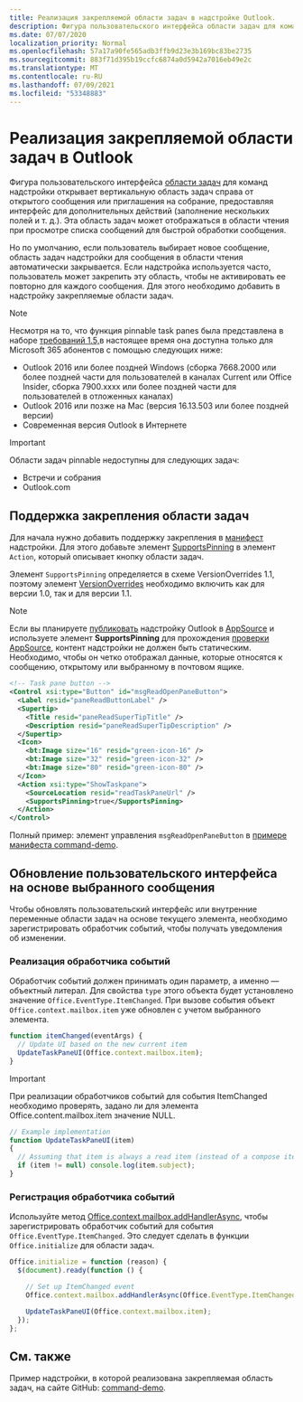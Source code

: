 ```yaml
---
title: Реализация закрепляемой области задач в надстройке Outlook.
description: Фигура пользовательского интерфейса области задач для команд надстройки открывает вертикальную область задач справа от открытого сообщения или приглашения на собрание, предоставляя интерфейс для дополнительных действий.
ms.date: 07/07/2020
localization_priority: Normal
ms.openlocfilehash: 57a17a90fe565adb3ffb9d23e3b169bc83be2735
ms.sourcegitcommit: 883f71d395b19ccfc6874a0d5942a7016eb49e2c
ms.translationtype: MT
ms.contentlocale: ru-RU
ms.lasthandoff: 07/09/2021
ms.locfileid: "53348883"
---
```

# <a name="implement-a-pinnable-task-pane-in-outlook"></a>Реализация закрепляемой области задач в Outlook

Фигура пользовательского интерфейса [области задач](add-in-commands-for-outlook.md#launching-a-task-pane) для команд надстройки открывает вертикальную область задач справа от открытого сообщения или приглашения на собрание, предоставляя интерфейс для дополнительных действий (заполнение нескольких полей и т. д.). Эта область задач может отображаться в области чтения при просмотре списка сообщений для быстрой обработки сообщения.

Но по умолчанию, если пользователь выбирает новое сообщение, область задач надстройки для сообщения в области чтения автоматически закрывается. Если надстройка используется часто, пользователь может закрепить эту область, чтобы не активировать ее повторно для каждого сообщения. Для этого необходимо добавить в надстройку закрепляемые области задач.

> [!NOTE]
> Несмотря на то, что функция pinnable task panes была представлена в наборе [требований 1.5,](../reference/objectmodel/requirement-set-1.5/outlook-requirement-set-1.5.md)в настоящее время она доступна только для Microsoft 365 абонентов с помощью следующих ниже:
>
> - Outlook 2016 или более поздней Windows (сборка 7668.2000 или более поздней части для пользователей в каналах Current или Office Insider, сборка 7900.xxxx или более поздней части для пользователей в отложенных каналах)
> - Outlook 2016 или позже на Mac (версия 16.13.503 или более поздней версии)
> - Современная версия Outlook в Интернете

> [!IMPORTANT]
> Области задач pinnable недоступны для следующих задач:
>
> - Встречи и собрания
> - Outlook.com

## <a name="support-task-pane-pinning"></a>Поддержка закрепления области задач

Для начала нужно добавить поддержку закрепления в [манифест](manifests.md) надстройки. Для этого добавьте элемент [SupportsPinning](../reference/manifest/action.md#supportspinning) в элемент `Action`, который описывает кнопку области задач.

Элемент `SupportsPinning` определяется в схеме VersionOverrides 1.1, поэтому элемент [VersionOverrides](../reference/manifest/versionoverrides.md) необходимо включить как для версии 1.0, так и для версии 1.1.

> [!NOTE]
> Если вы планируете [публиковать](../publish/publish.md) надстройку Outlook в [AppSource](https://appsource.microsoft.com) и используете элемент **SupportsPinning** для прохождения [проверки AppSource](/legal/marketplace/certification-policies), контент надстройки не должен быть статическим. Необходимо, чтобы он четко отображал данные, которые относятся к сообщению, открытому или выбранному в почтовом ящике.

```xml
<!-- Task pane button -->
<Control xsi:type="Button" id="msgReadOpenPaneButton">
  <Label resid="paneReadButtonLabel" />
  <Supertip>
    <Title resid="paneReadSuperTipTitle" />
    <Description resid="paneReadSuperTipDescription" />
  </Supertip>
  <Icon>
    <bt:Image size="16" resid="green-icon-16" />
    <bt:Image size="32" resid="green-icon-32" />
    <bt:Image size="80" resid="green-icon-80" />
  </Icon>
  <Action xsi:type="ShowTaskpane">
    <SourceLocation resid="readTaskPaneUrl" />
    <SupportsPinning>true</SupportsPinning>
  </Action>
</Control>
```

Полный пример: элемент управления `msgReadOpenPaneButton` в [примере манифеста command-demo](https://github.com/OfficeDev/outlook-add-in-command-demo/blob/master/command-demo-manifest.xml).

## <a name="handling-ui-updates-based-on-currently-selected-message"></a>Обновление пользовательского интерфейса на основе выбранного сообщения

Чтобы обновлять пользовательский интерфейс или внутренние переменные области задач на основе текущего элемента, необходимо зарегистрировать обработчик событий, чтобы получать уведомления об изменении.

### <a name="implement-the-event-handler"></a>Реализация обработчика событий

Обработчик событий должен принимать один параметр, а именно — объектный литерал. Для свойства `type` этого объекта будет установлено значение `Office.EventType.ItemChanged`. При вызове события объект `Office.context.mailbox.item` уже обновлен с учетом выбранного элемента.

```js
function itemChanged(eventArgs) {
  // Update UI based on the new current item
  UpdateTaskPaneUI(Office.context.mailbox.item);
}
```

> [!IMPORTANT]
> При реализации обработчиков событий для события ItemChanged необходимо проверять, задано ли для элемента Office.content.mailbox.item значение NULL.
>
> ```js
> // Example implementation
> function UpdateTaskPaneUI(item)
> {
>   // Assuming that item is always a read item (instead of a compose item).
>   if (item != null) console.log(item.subject);
> }
> ```

### <a name="register-the-event-handler"></a>Регистрация обработчика событий

Используйте метод [Office.context.mailbox.addHandlerAsync](../reference/objectmodel/preview-requirement-set/office.context.mailbox.md#methods), чтобы зарегистрировать обработчик событий для события `Office.EventType.ItemChanged`. Это следует сделать в функции `Office.initialize` для области задач.

```js
Office.initialize = function (reason) {
  $(document).ready(function () {

    // Set up ItemChanged event
    Office.context.mailbox.addHandlerAsync(Office.EventType.ItemChanged, itemChanged);

    UpdateTaskPaneUI(Office.context.mailbox.item);
  });
};
```

## <a name="see-also"></a>См. также

Пример надстройки, в которой реализована закрепляемая область задач, на сайте GitHub: [command-demo](https://github.com/OfficeDev/outlook-add-in-command-demo).
